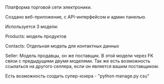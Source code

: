 Платформа торговой сети электроники.

Создано веб-приложение, с API-интерфейсом и админ панелью.

Используется 3 модели: 

Products:
модель продуктов

Contacts:
Отдельная модель для контактных данных

Seller:
Модель продавцы, он же поставщик. В этой модели через FK связи с 
предыдущими двумя моделями. Так же есть возможность ссылаться на другого
селлера, если он является вашим поставщиком.

Есть возможность создать супер-юзера - "python manage.py csu"